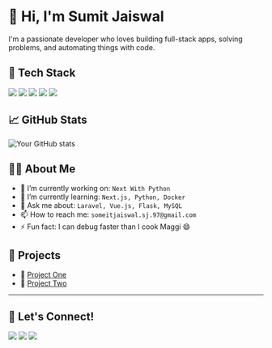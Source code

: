 # 👋 Hi, I'm Sumit Jaiswal

I'm a passionate developer who loves building full-stack apps, solving problems, and automating things with code.

## 🧰 Tech Stack
<p>
  <img src="https://img.shields.io/badge/Python-3776AB?style=for-the-badge&logo=python&logoColor=white"/>
  <img src="https://img.shields.io/badge/Flask-000000?style=for-the-badge&logo=flask"/>
  <img src="https://img.shields.io/badge/Laravel-FF2D20?style=for-the-badge&logo=laravel&logoColor=white"/>
  <img src="https://img.shields.io/badge/Vue.js-35495E?style=for-the-badge&logo=vue.js&logoColor=4FC08D"/>
  <img src="https://img.shields.io/badge/MySQL-005C84?style=for-the-badge&logo=mysql&logoColor=white"/>
</p>

## 📈 GitHub Stats
![Your GitHub stats](https://github-readme-stats.vercel.app/api?username=codingsumi&show_icons=true&theme=radical)

## 🧑‍💻 About Me
- 🔭 I’m currently working on: `Next With Python`
- 🌱 I’m currently learning: `Next.js, Python, Docker`
- 💬 Ask me about: `Laravel, Vue.js, Flask, MySQL`
- 📫 How to reach me: `someitjaiswal.sj.97@gmail.com`
- ⚡ Fun fact: I can debug faster than I cook Maggi 😄

## 📌 Projects
- 🎯 [Project One](https://github.com/codingsumi/next-with-python)
- 🧠 [Project Two](https://github.com/codingsumi/python-api)

---

## 🤝 Let's Connect!
<p>
  <a href="https://www.linkedin.com/in/sumit-jaiswal-dev/"><img src="https://img.shields.io/badge/-LinkedIn-blue?style=for-the-badge&logo=linkedin"/></a>
  <a href="mailto:someitjaiswal.sj.97@gmail.com"><img src="https://img.shields.io/badge/-Gmail-D14836?style=for-the-badge&logo=gmail&logoColor=white"/></a>
  <a href="https://twitter.com/someitjaiswal"><img src="https://img.shields.io/badge/-Twitter-1DA1F2?style=for-the-badge&logo=twitter&logoColor=white"/></a>
</p>

